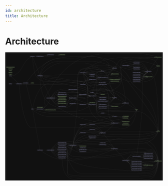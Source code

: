 ```yaml
---
id: architecture
title: Architecture
---
```


# Architecture
 
![Module Dependencies](https://github.com/NikitaIT/nools-ts/blob/master/architecture/deps.png?raw=true)
